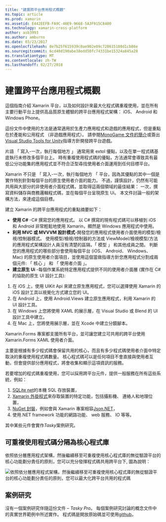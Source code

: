 ```yaml
---
title: "建置跨平台應用程式概觀"
ms.topic: article
ms.prod: xamarin
ms.assetid: E442EEFB-FA9C-40E9-9668-5A3F915C8400
ms.technology: xamarin-cross-platform
author: asb3993
ms.author: amburns
ms.date: 03/23/2017
ms.openlocfilehash: 8e7b25f615939c0ae902e09c728615188d1cb86e
ms.sourcegitcommit: 6cd40d190abe38edd50fc74331be15324a845a28
ms.translationtype: MT
ms.contentlocale: zh-TW
ms.lasthandoff: 02/27/2018
---
```

# <a name="building-cross-platform-applications-overview"></a>建置跨平台應用程式概觀

這個指南介紹 Xamarin 平台，以及如何設計來最大化程式碼重複使用，並在所有主要行動平台上提供高品質原生體驗的跨平台應用程式架構： iOS、 Android 和 Windows Phone。

這份文件中使用的方法是通常適用於生產力應用程式和遊戲的應用程式，但是重點在於產能和公用程式 （非遊戲應用程式）。 請參閱[MonoGame 文件的簡介](https://developer.xamarin.com/guides/cross-platform/game_development/monogame/introduction/)或簽出[Visual Studio Tools for Unity](https://docs.microsoft.com/en-us/visualstudio/cross-platform/visual-studio-tools-for-unity)指導方針開發跨平台遊戲。

片語 「 寫入-一次，執行每個地方 」 通常用來 extol 優點，以及在單一程式碼基底執行未修改多個平台上。 時有重複使用程式碼的優點，方法通常會導致具有最低公分功能集的應用程式並不符合泛型尋找使用者介面運用到任何目標平台。

Xamarin 不只是 「 寫入-一次，執行每個地方 「 平台，因為其優點的其中一個是實作特別針對每個平台的原生使用者介面的能力。 不過，謹慎設計，仍然有可能共用與大部分的非使用者介面程式碼，並取得這兩個領域的最佳結果： 一次，撰寫資料儲存與商務邏輯程式碼，並在每個平台呈現原生 Ui。 本文件討論一般的架構方法，來達成這個目標。

建立 Xamarin 的跨平台應用程式的重點摘要如下：

-   **使用 C#** -C# 撰寫您的應用程式。 以 C# 撰寫的現有程式碼可以移植到 iOS 和 Android 非常輕鬆地使用 Xamarin，顯然是 Windows 應用程式中使用。
-   **利用 MVC 或 MVVVM 設計模式**-開發您的應用程式使用者介面使用的模型/檢視/控制器模式。 使用模型/檢視/控制器的方法或 ViewModel/檢視模型/方法的應用程式架構設計人員沒有清楚的區隔，「 模型 」 和其他成員之間。 判斷您的應用程式的哪些部分會使用每個平台 (iOS、 Android、 Windows、 Mac) 的原生使用者介面項目，並使用這個當做指導方針您應用程式分割成兩個元件: 「 核心 」 和 「 使用者介面 」。
-   **建立原生 Ui** -每個作業系統特定應用程式提供不同的使用者介面層 (實作在 C# 的協助的原生 UI 設計工具):

1.  在 iOS 上，使用 UIKit Api 來建立原生應用程式，您可以選擇使用 Xamarin 的 iOS 設計工具以視覺化方式建立您的 UI。
1.  在 Android 上，使用 Android.Views 建立原生應用程式，利用 Xamarin 的 UI 設計工具。
1.  在 Windows 上您將使用 XAML 的展示層，在 Visual Studio 或 Blend 的 UI 設計工具中建立。
1.  在 Mac 上，您將使用展示層，並在 Xcode 中建立分鏡腳本。

Xamarin.Forms 專案都支援所有平台，並可讓您建立可共用的跨平台使用 Xamarin.Forms XAML 使用者介面。 

主要是根據有多少程式碼會保留共用的核心，而且有多少程式碼使用者介面中特定取決的重複使用程式碼數量。 核心程式碼可以是任何項目不會直接與使用者互動，但會提供部分應用程式，將會收集和顯示這項資訊的服務。

若要增加的程式碼重複使用，您可以採用跨平台元件，提供一般服務在所有這些系統，例如：

1.   [SQLite net](https://www.nuget.org/packages/sqlite-net-pcl/)的本機 SQL 存放裝置，
1.   [Xamarin 外掛程式](https://xamarin.com/plugins)來存取裝置的特定功能，包括攝影機、 連絡人和地理位置，
1.   [NuGet 封裝](https://nuget.org)，例如會與 Xamarin 專案相容[Json.NET](https://www.nuget.org/packages/Newtonsoft.Json/)，
1.  使用.NET framework 功能的網路功能、 web 服務、 IO 等等。


其中某些元件會實作*Tasky*案例研究。

 <a name="Separate_Reusable_Code_into_a_Core_Library" />


## <a name="separate-reusable-code-into-a-core-library"></a>可重複使用程式碼分隔為核心程式庫

依照依分層應用程式架構，然後繼續移至可重複使用核心程式庫的無從驗證平台的核心功能劃分責任的原則，您可以充分發揮程式碼共用跨平台下, 圖為說明：

 ![](part-0-overview-images/layers2.png "依照依分層應用程式架構，然後繼續移至可重複使用核心程式庫的無從驗證平台的核心功能劃分責任的原則，您可以最大化跨平台共用的程式碼")

 <a name="Case_Studies" />


## <a name="case-studies"></a>案例研究

沒有一個案例研究伴隨這份文件 – *Tasky Pro*。 每個案例研究討論的概念文件中的真實世界範例中所述實作。 程式碼是開放原始碼並可使用[github](https://github.com/xamarin/mobile-samples/)。